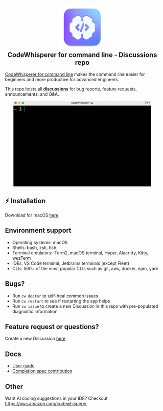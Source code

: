 <div align="center">
    <img width="150" src="assets/icon.png" />
    <h2 style="margin-top: 0px">CodeWhisperer for command line - Discussions repo</h1>
</div>


[CodeWhisperer for command line](https://aws.amazon.com/codewhisperer/resources/) makes the command line easier for beginners and more productive for advanced engineers. 

This repo hosts all **[discussions](https://github.com/aws/codewhisperer-command-line-discussions/discussions)** for bug reports, feature requests, announcements, and Q&A.

<div align="center">
    <img width="450" src="assets/cli-completions.gif" />
</div>


## ⚡️ Installation

Download for macOS [here](https://desktop-release.codewhisperer.us-east-1.amazonaws.com/latest/CodeWhisperer.dmg)


## Environment support
* Operating systems: macOS
* Shells: bash, zsh, fish
* Terminal emulators: iTerm2, macOS terminal, Hyper, Alacritty, Kitty, wezTerm
* IDEs: VS Code terminal, Jetbrains terminals (except Fleet)
* CLIs: 500+ of the most popular CLIs such as git, aws, docker, npm, yarn


## Bugs?
* Run `cw doctor` to self-heal common issues
* Run `cw restart` to see if restarting the app helps
* Run `cw issue` to create a new Discussion in this repo with pre-populated diagnostic information


## Feature request or questions?
Create a new Discussion [here](https://github.com/aws/codewhisperer-command-line-discussions/discussions/new/choose) 


## Docs
* [User guide](https://docs.aws.amazon.com/codewhisperer/latest/userguide/command-line.html)
* [Completion spec contribution](https://fig.io/docs)

## Other
Want AI coding suggestions in your IDE? Checkout https://aws.amazon.com/codewhisperer
